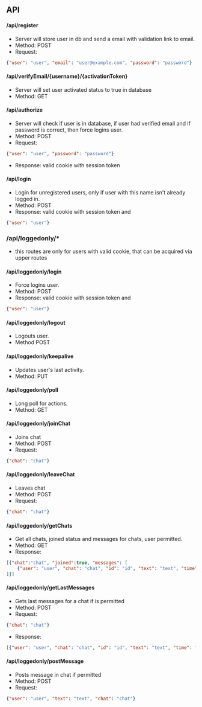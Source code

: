 ## API

#### /api/register
- Server will store user in db and send a email with validation link to email.
- Method: POST
- Request:
```json
{"user": "user", "email": "user@example.com", "password": "password"}
```

#### /api/verifyEmail/{username}/{activationToken}
- Server will set user activated status to true in database
- Method: GET

#### /api/authorize
- Server will check if user is in database, if user had verified email and if password is correct, then force logins user.
- Method: POST
- Request:
```json
{"user": "user", "password": "password"}
```
- Response: valid cookie with session token

#### /api/login
- Login for unregistered users, only if user with this name isn't already logged in.
- Method: POST
- Response: valid cookie with session token and
```json
{"user": "user"}
```

### /api/loggedonly/*
- this routes are only for users with valid cookie, that can be acquired via upper routes

#### /api/loggedonly/login
- Force logins user.
- Method: POST
- Response: valid cookie with session token and
```json
{"user": "user"}
```

#### /api/loggedonly/logout
- Logouts user.
- Method POST

#### /api/loggedonly/keepalive
- Updates user's last activity.
- Method: PUT

#### /api/loggedonly/poll
- Long poll for actions.
- Method: GET

#### /api/loggedonly/joinChat
- Joins chat
- Method: POST
 - Request:
```json
{"chat": "chat"}
```

#### /api/loggedonly/leaveChat
- Leaves chat
- Method: POST
- Request:
```json
{"chat": "chat"}
```

#### /api/loggedonly/getChats
- Get all chats, joined status and messages for chats, user permitted.
- Method: GET
- Response:
```json
[{"chat":"chat", "joined":true, "messages": [
    {"user": "user", "chat": "chat", "id": "id", "text": "text", "time": "time"}
]}]
```

#### /api/loggedonly/getLastMessages
- Gets last messages for a chat if is permitted
- Method: POST
- Request:
```json
{"chat": "chat"}
```
- Response:
```json
[{"user": "user", "chat": "chat", "id": "id", "text": "text", "time": "time"}]
```

#### /api/loggedonly/postMessage
- Posts message in chat if permitted
- Method: POST
- Request:
```json
{"user": "user", "text": "text", "chat": "chat"}
```
